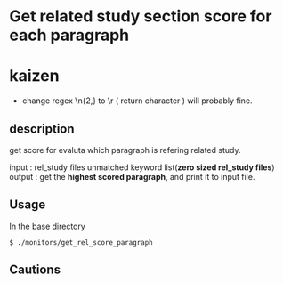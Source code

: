 # Get related study section score for each paragraph

# kaizen
- change regex \n{2,} to \r ( return character ) will probably fine.

## description
get score for evaluta which paragraph is refering related study.

input :
	rel_study files unmatched keyword list(__zero sized rel_study files__)
output :
	get the __highest scored paragraph__, and print it to input file.	

## Usage
In the base directory
```shell
$ ./monitors/get_rel_score_paragraph
```

## Cautions

